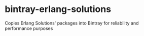 # bintray-erlang-solutions
Copies Erlang Solutions' packages into Bintray for reliability and performance purposes
